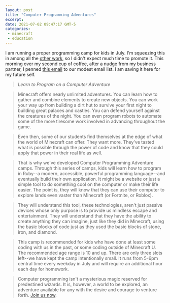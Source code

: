 ```yaml
---
layout: post
title: "Computer Programming Adventures"
excerpt: 
date: 2021-07-02 09:47:17 GMT-5
categories: 
 - minecraft
 - education
---
```


I am running a proper programming camp for kids in July. I'm squeezing this in among all the [other work]({{site.url}}/2021/07/01/confronting-the-productivity-dragon/), so I didn't expect much time to promote it. This morning over my second cup of coffee, after a nudge from my business partner, I penned [this email](https://adept-artisan-9009.ck.page/posts/learn-to-program-on-a-computer-adventure) to our modest email list. I am saving it here for my future self.

> *Learn to Program on a Computer Adventure*

> Minecraft offers nearly unlimited adventures. You can learn how to gather and combine elements to create new objects. You can work your way up from building a dirt hut to survive your first night to building great palaces and castles. You can defend yourself against the creatures of the night. You can even program robots to automate some of the more tiresome work involved in advancing throughout the game.

> Even then, some of our students find themselves at the edge of what the world of Minecraft can offer. They want more. They've tasted what is possible through the power of code and know that they could apply that power in their real life as well.

> That is why we've developed Computer Programming Adventure camps. Through this series of camps, kids will learn how to program in Ruby--a modern, accessible, powerful programming language--and eventually build their own application. It might be a website or just a simple tool to do something cool on the computer or make their life easier. The point is, they will know that they can use their computer to explore lands even vaster than Minecraft (or Fortnite, or Roblox).

> They will understand this tool, these technologies, aren't just passive devices whose only purpose is to provide us mindless escape and entertainment. They will understand that they have the ability to create anything they can imagine, just like they did in Minecraft, using the basic blocks of code just as they used the basic blocks of stone, iron, and diamond.

> This camp is recommended for kids who have done at least some coding with us in the past, or some coding outside of Minecraft U. The recommended age range is 10 and up. There are only three slots left--we have kept the camp intentionally small. It runs from 5-6pm central time every weekday in July and will require an additional hour each day for homework.

> Computer programming isn't a mysterious magic reserved for predestined wizards. It is, however, a world to be explored, an adventure available for any with the desire and courage to venture forth. [Join us now](https://www.notion.so/Computer-Programming-Adventures-69b32e5904b94e2a90716d92e5bed0eb).
